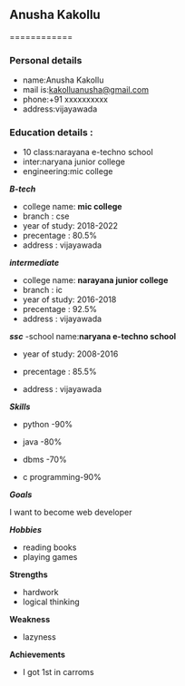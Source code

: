 ## Anusha Kakollu

============

### Personal details

- name:Anusha Kakollu<br>
- mail is:kakolluanusha@gmail.com<br>
- phone:+91 xxxxxxxxxx<br>
- address:vijayawada<br>

### Education details :
 - 10 class:narayana e-techno school<br>
 - inter:naryana junior college<br>
 - engineering:mic college<br>

***B-tech***

- college name: __mic college__<br>
-  branch : cse<br>
- year of study: 2018-2022<br>
- precentage : 80.5%<br>
- address : vijayawada<br>

***intermediate***

- college name: __narayana junior college__<br>
-  branch : ic<br>
- year of study: 2016-2018<br>
- precentage : 92.5%<br>
- address : vijayawada<br>

***ssc***
-school name:__naryana e-techno school__<br>
- year of study: 2008-2016<br>
- precentage : 85.5%<br>

- address : vijayawada<br>

***Skills***

- python -90%

- java -80%

- dbms -70%

- c programming-90%

***Goals***

I want to become web developer

***Hobbies***

- reading books<br>
- playing games<br>

**Strengths**

- hardwork
- logical thinking

**Weakness**


- lazyness<br> 

**Achievements**

- I got 1st in carroms
